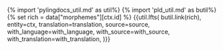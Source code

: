 {% import 'pylingdocs_util.md' as util%}
{% import 'pld_util.md' as butil%}
{% set rich = data["morphemes"][ctx.id] %}
{{util.lfts(
    butil.link(rich),
    entity=ctx,
    translation=translation,
    source=source,
    with_language=with_language,
    with_source=with_source,
    with_translation=with_translation,
)}}
